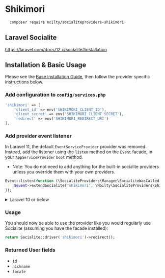 # Shikimori

```bash
  composer require noilty/socialiteproviders-shikimori
```

## Laravel Socialite
https://laravel.com/docs/12.x/socialite#installation

## Installation & Basic Usage

Please see the [Base Installation Guide](https://socialiteproviders.com/usage/), then follow the provider specific instructions below.

### Add configuration to `config/services.php`

```php
'shikimori' => [
    'client_id' => env('SHIKIMORI_CLIENT_ID'),
    'client_secret' => env('SHIKIMORI_CLIENT_SECRET'),
    'redirect' => env('SHIKIMORI_REDIRECT_URI')
],
```

### Add provider event listener

In Laravel 11, the default `EventServiceProvider` provider was removed. Instead, add the listener using the `listen` method on the `Event` facade, in your `AppServiceProvider` `boot` method.

* Note: You do not need to add anything for the built-in socialite providers unless you override them with your own providers.

```php
Event::listen(function (\SocialiteProviders\Manager\SocialiteWasCalled $event) {
    $event->extendSocialite('shikimori', \Noilty\SocialiteProviders\Shikimori\Provider::class);
});
```

<details>
<summary>
Laravel 10 or below
</summary>
Configure the package's listener to listen for `SocialiteWasCalled` events.

Add the event to your `listen[]` array in `app/Providers/EventServiceProvider`. See the [Base Installation Guide](https://socialiteproviders.com/usage/) for detailed instructions.

```php
protected $listen = [
    \SocialiteProviders\Manager\SocialiteWasCalled::class => [
        // ... other providers
        \Noilty\SocialiteProviders\Shikimori\ShikimoriExtendSocialite::class.'@handle',
    ],
];
```
</details>

### Usage

You should now be able to use the provider like you would regularly use Socialite (assuming you have the facade installed):

```php
return Socialite::driver('shikimori')->redirect();
```

### Returned User fields

- ``id``
- ``nickname``
- ``locale``
